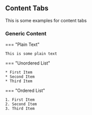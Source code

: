 ## Content Tabs
This is some examples for content tabs

### Generic Content

=== "Plain Text"

    This is some plain text

=== "Unordered List"

    * First Item
    * Second Item
    * Third Item

=== "Ordered List"

    1. First Item
    2. Second Item
    3. Third Item